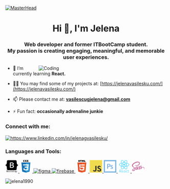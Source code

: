 [![MasterHead]([https://miro.medium.com/max/1400/0*x4rQFjfi0iK3gS1T.gif](https://encrypted-tbn0.gstatic.com/images?q=tbn:ANd9GcRy5KN4GokFs6TB33nM23aqj3FZehQW7DiGxw&usqp=CAU) )](https://rishavchanda.io )
<h1 align="center">Hi 👋, I'm Jelena</h1>
<h3 align="center">Web developer and former ITBootCamp student.
  <br/> My passion is creating engaging, meaningful, and memorable user experiences.</h3>
<img align="right" alt="Coding" width="400" src="https://media.tenor.com/PP9v7VIs6R4AAAAd/scaler-create-impact.gif"/>

- 🌱 I’m currently learning **React.**

- 👨‍💻 You may find some of my projects at: [https://jelenavasilesku.com/](https://jelenavasilesku.com/)

- 📫 Please contact me at: **vasilescugjelena@gmail.com**

- ⚡ Fun fact: **occasionally adrenaline junkie**

<h3 align="left">Connect with me:</h3>
<p align="left">
<a href="https://linkedin.com/in/https://www.linkedin.com/in/jelenagvasilesku/" target="blank"><img align="center" src="https://raw.githubusercontent.com/rahuldkjain/github-profile-readme-generator/master/src/images/icons/Social/linked-in-alt.svg" alt="https://www.linkedin.com/in/jelenagvasilesku/" height="30" width="40" /></a>
</p>

<h3 align="left">Languages and Tools:</h3>
<p align="left"> <a href="https://getbootstrap.com" target="_blank" rel="noreferrer"> <img src="https://raw.githubusercontent.com/devicons/devicon/master/icons/bootstrap/bootstrap-plain-wordmark.svg" alt="bootstrap" width="40" height="40"/> </a> <a href="https://www.w3schools.com/css/" target="_blank" rel="noreferrer"> <img src="https://raw.githubusercontent.com/devicons/devicon/master/icons/css3/css3-original-wordmark.svg" alt="css3" width="40" height="40"/> </a> <a href="https://www.figma.com/" target="_blank" rel="noreferrer"> <img src="https://www.vectorlogo.zone/logos/figma/figma-icon.svg" alt="figma" width="40" height="40"/> </a> <a href="https://firebase.google.com/" target="_blank" rel="noreferrer"> <img src="https://www.vectorlogo.zone/logos/firebase/firebase-icon.svg" alt="firebase" width="40" height="40"/> </a> <a href="https://www.w3.org/html/" target="_blank" rel="noreferrer"> <img src="https://raw.githubusercontent.com/devicons/devicon/master/icons/html5/html5-original-wordmark.svg" alt="html5" width="40" height="40"/> </a> <a href="https://developer.mozilla.org/en-US/docs/Web/JavaScript" target="_blank" rel="noreferrer"> <img src="https://raw.githubusercontent.com/devicons/devicon/master/icons/javascript/javascript-original.svg" alt="javascript" width="40" height="40"/> </a> <a href="https://www.photoshop.com/en" target="_blank" rel="noreferrer"> <img src="https://raw.githubusercontent.com/devicons/devicon/master/icons/photoshop/photoshop-line.svg" alt="photoshop" width="40" height="40"/> </a> <a href="https://reactjs.org/" target="_blank" rel="noreferrer"> <img src="https://raw.githubusercontent.com/devicons/devicon/master/icons/react/react-original-wordmark.svg" alt="react" width="40" height="40"/> </a> <a href="https://sass-lang.com" target="_blank" rel="noreferrer"> <img src="https://raw.githubusercontent.com/devicons/devicon/master/icons/sass/sass-original.svg" alt="sass" width="40" height="40"/> </a> </p>

<p><img align="center" src="https://github-readme-stats.vercel.app/api/top-langs?username=jelena1990&show_icons=true&locale=en&layout=compact" alt="jelena1990" /></p>
